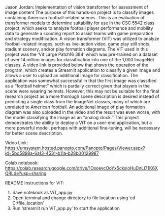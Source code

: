 Jason Jordan: Implementation of vision transformer for assessment of image content
The purpose of this hands-on project is to classify images containing American football-related scenes. This is an evaluation of transformer models to determine suitability for use in the CSC 5542 class project, which seeks to analyze football player performance and mobility data to generate a scouting report to assist teams with game preparation and strategy modification. A vision transformer (ViT) was utilized to analyze football-related images, such as live-action video, game play still shots, stadium scenery, and/or play formation diagrams.
The ViT used in this project was the ‘Vit Large Patch16 384’ which was pre-trained on a dataset of over 14 million images for classification into one of the 1,000 ImageNet classes. A video link is provided below that shows the operation of the program, which creates a Streamlit application to classify a given image and allows a user to upload an additional image for classification.
The application was somewhat successful in that the first image was classified as a “football helmet” which is partially correct given that players in the scene were wearing helmets. However, this may not be suitable for the final research project as a more thorough scene description is desired instead of predicting a single class from the ImageNet classes, many of which are unrelated to American football. An additional image of play formation diagram was also uploaded in the video and the result was even worse, with the model classifying the image as an “analog clock.” This project demonstrates the ability to deploy a ViT on a user-end application, but a more powerful model, perhaps with additional fine-tuning, will be necessary for better scene description.

Video Link:
https://umsystem.hosted.panopto.com/Panopto/Pages/Viewer.aspx?id=5bd5898a-6a13-4531-b11a-b28b00129987

Colab notebook: 
https://colab.research.google.com/drive/1OxoevcOoYx5cksIoHuDnLI71K6XQRLde?usp=sharing

README Instructions for ViT:
1.	Save notebook as ViT_app.py
2.	Open terminal and change directory to file location using ‘cd C:\file_location’
3.	Run ‘streamlit run ViT_app.py’ to start the application

